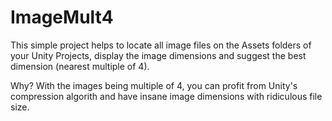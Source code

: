 # ImageMult4
This simple project helps to locate all image files on the Assets folders of your Unity Projects, display the image dimensions and suggest the best dimension (nearest multiple of 4).

Why?
With the images being multiple of 4, you can profit from Unity's compression algorith and have insane image dimensions with ridiculous file size.
